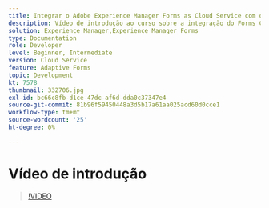 ```yaml
---
title: Integrar o Adobe Experience Manager Forms as Cloud Service com o Acrobat Sign
description: Vídeo de introdução ao curso sobre a integração do Forms CS com o Acrobat Sign
solution: Experience Manager,Experience Manager Forms
type: Documentation
role: Developer
level: Beginner, Intermediate
version: Cloud Service
feature: Adaptive Forms
topic: Development
kt: 7578
thumbnail: 332706.jpg
exl-id: bc66c8fb-d1ce-47dc-af6d-dda0c37347e4
source-git-commit: 81b96f59450448a3d5b17a61aa025acd60d0cce1
workflow-type: tm+mt
source-wordcount: '25'
ht-degree: 0%

---
```


# Vídeo de introdução


>[!VIDEO](https://video.tv.adobe.com/v/332706?quality=12&learn=on)
